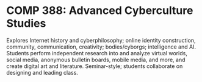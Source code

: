 # COMP 388: Advanced Cyberculture Studies

Explores Internet history and cyberphilosophy; online identity construction, community, communication, creativity; bodies/cyborgs; intelligence and AI. Students perform independent research into and analyze virtual worlds, social media, anonymous bulletin boards, mobile media, and more, and create digital art and literature. Seminar-style; students collaborate on designing and leading class.
